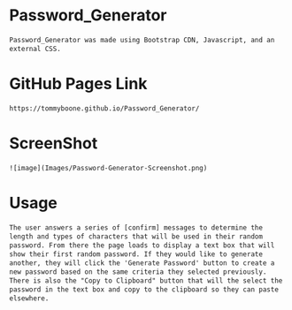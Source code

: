 # Password_Generator

    Password_Generator was made using Bootstrap CDN, Javascript, and an external CSS.

# GitHub Pages Link

    https://tommyboone.github.io/Password_Generator/

# ScreenShot
    ![image](Images/Password-Generator-Screenshot.png)

# Usage
    The user answers a series of [confirm] messages to determine the length and types of characters that will be used in their random password. From there the page loads to display a text box that will show their first random password. If they would like to generate another, they will click the 'Generate Password' button to create a new password based on the same criteria they selected previously. There is also the "Copy to Clipboard" button that will the select the password in the text box and copy to the clipboard so they can paste elsewhere. 

